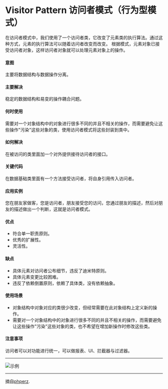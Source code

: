 # Visitor Pattern  访问者模式（行为型模式）
在访问者模式中，我们使用了一个访问者类，它改变了元素类的执行算法。通过这种方式，元素的执行算法可以随着访问者改变而改变。
根据模式，元素对象已接受访问者对象，这样访问者对象就可以处理元素对象上的操作。

#### 意图
主要将数据结构与数据操作分离。

#### 主要解决
稳定的数据结构和易变的操作耦合问题。

#### 何时使用
需要对一个对象结构中的对象进行很多不同的并且不相关的操作，而需要避免让这些操作"污染"这些对象的类，使用访问者模式将这些封装到类中。

#### 如何解决
在被访问的类里面加一个对外提供接待访问者的接口。

#### 关键代码
在数据基础类里面有一个方法接受访问者，将自身引用传入访问者。

#### 应用实例
您在朋友家做客，您是访问者，朋友接受您的访问，您通过朋友的描述，然后对朋友的描述做出一个判断，这就是访问者模式。

#### 优点
* 符合单一职责原则。
* 优秀的扩展性。
* 灵活性。

#### 缺点
* 具体元素对访问者公布细节，违反了迪米特原则。
* 具体元素变更比较困难。
* 违反了依赖倒置原则，依赖了具体类，没有依赖抽象。

#### 使用场景
* 对象结构中对象对应的类很少改变，但经常需要在此对象结构上定义新的操作。
* 需要对一个对象结构中的对象进行很多不同的并且不相关的操作，而需要避免让这些操作"污染"这些对象的类，也不希望在增加新操作时修改这些类。

#### 注意事项
访问者可以对功能进行统一，可以做报表、UI、拦截器与过滤器。


---

![示例](https://github.com/103style/DesignPatterns/tree/master/pic/VisitorPattern.jpg)

---

摘自[phperz](http://www.phperz.com/article/15/0814/148652.html).